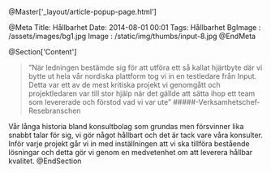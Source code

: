@Master['_layout/article-popup-page.html'] 

@Meta
Title: Hållbarhet
Date: 2014-08-01 00:01
Tags: Hållbarhet
BgImage : /assets/images/bg1.jpg
Image : /static/img/thumbs/input-8.jpg
@EndMeta

@Section['Content']
>”När ledningen bestämde sig för att utföra ett så kallat hjärtbyte där vi bytte ut hela vår nordiska plattform tog vi in en testledare från Input. Detta var ett av de mest kritiska projekt vi genomgått och projektledaren var till stor hjälp när det gällde att sätta ihop ett team som levererade och förstod vad vi var ute”
#####-Verksamhetschef-Resebranschen
 
Vår långa historia
bland konsultbolag som grundas men försvinner lika snabbt talar för sig, vi gör något hållbart och det är tack vare våra konsulter. Inför varje projekt går vi in med inställningen att vi ska tillföra bestående lösningar och detta gör vi genom en medvetenhet om att leverera hållbar kvalitet.
@EndSection
